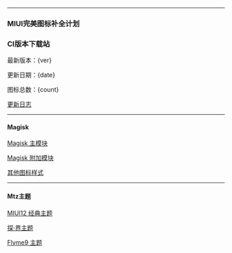 
---

### MIUI完美图标补全计划

### CI版本下载站

最新版本：{ver}

更新日期：{date}

图标总数：{count}

[更新日志](https://github.com/pzcn/MIUI-Adapted-Icons-Complement-Project/commits/main)

---

#### Magisk 

[Magisk 主模块](https://miui.netlify.app/MIUI_Icons_{ver}.zip)

[Magisk 附加模块](https://miui.netlify.app/Icons_Addon_{ver}.zip)

[其他图标样式](https://miui.netlify.app/Icons_Archiving_{ver}.zip)

---
#### Mtz主题

[MIUI12 经典主题](https://miui.netlify.app/Default_{ver}.mtz)

[探·界主题](https://miui.netlify.app/Explore_{ver}.mtz)

[Flyme9 主题](https://miui.netlify.app/Flyme9_{ver}.mtz)
